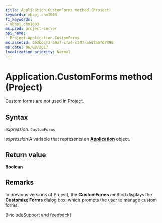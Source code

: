```yaml
---
title: Application.CustomForms method (Project)
keywords: vbapj.chm1003
f1_keywords:
- vbapj.chm1003
ms.prod: project-server
api_name:
- Project.Application.CustomForms
ms.assetid: 392bdcf3-59af-cfa4-c14f-a5d7a6f07495
ms.date: 06/08/2017
localization_priority: Normal
---
```



# Application.CustomForms method (Project)

Custom forms are not used in Project.


## Syntax

_expression_. `CustomForms`

_expression_ A variable that represents an **[Application](Project.Application.md)** object.


## Return value

 **Boolean**


## Remarks

In previous versions of Project, the  **CustomForms** method displays the **Customize Forms** dialog box, which prompts the user to manage custom forms.

[!include[Support and feedback](~/includes/feedback-boilerplate.md)]